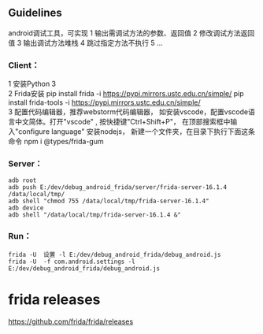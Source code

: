 
## Guidelines
android调试工具，可实现
1 输出需调试方法的参数、返回值
2 修改调试方法返回值
3 输出调试方法堆栈
4 跳过指定方法不执行
5 ...

### Client：  
1 安装Python 3  
2 Frida安装 pip install frida -i https://pypi.mirrors.ustc.edu.cn/simple/  pip install frida-tools -i https://pypi.mirrors.ustc.edu.cn/simple/  
3 配置代码编辑器，推荐webstorm代码编辑器，
如安装vscode，配置vscode语言中文简体。打开"vscode" , 
按快捷键"Ctrl+Shift+P"， 
在顶部搜索框中输入"configure language" 安装nodejs，
新建一个文件夹，在目录下执行下面这条命令 npm i @types/frida-gum  

### Server：
    adb root  
    adb push E:/dev/debug_android_frida/server/frida-server-16.1.4 /data/local/tmp/  
    adb shell "chmod 755 /data/local/tmp/frida-server-16.1.4"  
    adb device  
    adb shell "/data/local/tmp/frida-server-16.1.4 &"  

### Run：
    frida -U  设置 -l E:/dev/debug_android_frida/debug_android.js   
    frida -U  -f com.android.settings -l E:/dev/debug_android_frida/debug_android.js

# frida releases
https://github.com/frida/frida/releases

